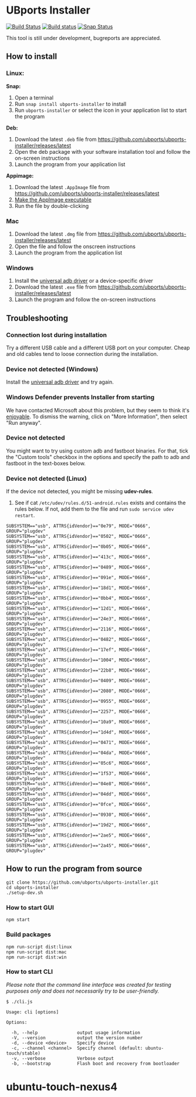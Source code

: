 # UBports Installer

[![Build Status](https://travis-ci.org/ubports/ubports-installer.svg?branch=master)](https://travis-ci.org/ubports/ubports-installer) [![Build status](https://ci.appveyor.com/api/projects/status/cjcqxleyfeuvv28s?svg=true)](https://ci.appveyor.com/project/mariogrip/ubports-installer) [![Snap Status](https://build.snapcraft.io/badge/ubports/ubports-installer.svg)](https://build.snapcraft.io/user/ubports/ubports-installer)

This tool is still under development, bugreports are appreciated.

## How to install

### Linux:

**Snap:**

1. Open a terminal
2. Run `snap install ubports-installer` to install
4. Run `ubports-installer` or select the icon in your application list to start the program

**Deb:**

1. Download the latest `.deb` file from https://github.com/ubports/ubports-installer/releases/latest
2. Open the deb package with your software installation tool and follow the on-screen instructions
3. Launch the program from your application list

**Appimage:**

1. Download the latest `.AppImage` file from https://github.com/ubports/ubports-installer/releases/latest
2. [Make the AppImage executable](https://discourse.appimage.org/t/how-to-make-an-appimage-executable/80)
3. Run the file by double-clicking

### Mac

1. Download the latest `.dmg` file from https://github.com/ubports/ubports-installer/releases/latest
2. Open the file and follow the onscreen instructions
3. Launch the program from the application list

### Windows

1. Install the [universal adb driver](http://adb.clockworkmod.com/) or a device-specific driver
2. Download the latest `.exe` file from https://github.com/ubports/ubports-installer/releases/latest
3. Launch the program and follow the on-screen instructions

## Troubleshooting

### Connection lost during installation

Try a different USB cable and a different USB port on your computer. Cheap and old cables tend to loose connection during the installation.

### Device not detected (Windows)

Install the [universal adb driver](http://adb.clockworkmod.com/) and try again.

### Windows Defender prevents Installer from starting

We have contacted Microsoft about this problem, but they seem to think it's [enjoyable](https://twitter.com/Windows/status/1014984163433295875). To dismiss the warning, click on "More Information", then select "Run anyway".

### Device not detected

You might want to try using custom adb and fastboot binaries. For that, tick the "Custom tools" checkbox in the options and specify the path to adb and fastboot in the text-boxes below.

### Device not detected (Linux)

If the device not detected, you might be missing **udev-rules**.

1. See if cat `/etc/udev/rules.d/51-android.rules` exists and contains the rules below. If not, add them to the file and run `sudo service udev restart`.

```
SUBSYSTEM=="usb", ATTRS{idVendor}=="0e79", MODE="0666", GROUP="plugdev"
SUBSYSTEM=="usb", ATTRS{idVendor}=="0502", MODE="0666", GROUP="plugdev"
SUBSYSTEM=="usb", ATTRS{idVendor}=="0b05", MODE="0666", GROUP="plugdev"
SUBSYSTEM=="usb", ATTRS{idVendor}=="413c", MODE="0666", GROUP="plugdev"
SUBSYSTEM=="usb", ATTRS{idVendor}=="0489", MODE="0666", GROUP="plugdev"
SUBSYSTEM=="usb", ATTRS{idVendor}=="091e", MODE="0666", GROUP="plugdev"
SUBSYSTEM=="usb", ATTRS{idVendor}=="18d1", MODE="0666", GROUP="plugdev"
SUBSYSTEM=="usb", ATTRS{idVendor}=="0bb4", MODE="0666", GROUP="plugdev"
SUBSYSTEM=="usb", ATTRS{idVendor}=="12d1", MODE="0666", GROUP="plugdev"
SUBSYSTEM=="usb", ATTRS{idVendor}=="24e3", MODE="0666", GROUP="plugdev"
SUBSYSTEM=="usb", ATTRS{idVendor}=="2116", MODE="0666", GROUP="plugdev"
SUBSYSTEM=="usb", ATTRS{idVendor}=="0482", MODE="0666", GROUP="plugdev"
SUBSYSTEM=="usb", ATTRS{idVendor}=="17ef", MODE="0666", GROUP="plugdev"
SUBSYSTEM=="usb", ATTRS{idVendor}=="1004", MODE="0666", GROUP="plugdev"
SUBSYSTEM=="usb", ATTRS{idVendor}=="22b8", MODE="0666", GROUP="plugdev"
SUBSYSTEM=="usb", ATTRS{idVendor}=="0409", MODE="0666", GROUP="plugdev"
SUBSYSTEM=="usb", ATTRS{idVendor}=="2080", MODE="0666", GROUP="plugdev"
SUBSYSTEM=="usb", ATTRS{idVendor}=="0955", MODE="0666", GROUP="plugdev"
SUBSYSTEM=="usb", ATTRS{idVendor}=="2257", MODE="0666", GROUP="plugdev"
SUBSYSTEM=="usb", ATTRS{idVendor}=="10a9", MODE="0666", GROUP="plugdev"
SUBSYSTEM=="usb", ATTRS{idVendor}=="1d4d", MODE="0666", GROUP="plugdev"
SUBSYSTEM=="usb", ATTRS{idVendor}=="0471", MODE="0666", GROUP="plugdev"
SUBSYSTEM=="usb", ATTRS{idVendor}=="04da", MODE="0666", GROUP="plugdev"
SUBSYSTEM=="usb", ATTRS{idVendor}=="05c6", MODE="0666", GROUP="plugdev"
SUBSYSTEM=="usb", ATTRS{idVendor}=="1f53", MODE="0666", GROUP="plugdev"
SUBSYSTEM=="usb", ATTRS{idVendor}=="04e8", MODE="0666", GROUP="plugdev"
SUBSYSTEM=="usb", ATTRS{idVendor}=="04dd", MODE="0666", GROUP="plugdev"
SUBSYSTEM=="usb", ATTRS{idVendor}=="0fce", MODE="0666", GROUP="plugdev"
SUBSYSTEM=="usb", ATTRS{idVendor}=="0930", MODE="0666", GROUP="plugdev"
SUBSYSTEM=="usb", ATTRS{idVendor}=="19d2", MODE="0666", GROUP="plugdev"
SUBSYSTEM=="usb", ATTRS{idVendor}=="2ae5", MODE="0666", GROUP="plugdev"
SUBSYSTEM=="usb", ATTRS{idVendor}=="2a45", MODE="0666", GROUP="plugdev"
```

## How to run the program from source

```
git clone https://github.com/ubports/ubports-installer.git
cd ubports-installer
./setup-dev.sh
```

### How to start GUI

```
npm start
```

### Build packages

```
npm run-script dist:linux
npm run-script dist:mac
npm run-script dist:win
```

### How to start CLI

*Please note that the command line interface was created for testing purposes only and does not necessarily try to be user-friendly.*

```
$ ./cli.js

Usage: cli [options]

Options:

  -h, --help               output usage information
  -V, --version            output the version number
  -d, --device <device>    Specify device
  -c, --channel <channel>  Specify channel (default: ubuntu-touch/stable)
  -v, --verbose            Verbose output
  -b, --bootstrap          Flash boot and recovery from bootloader
```
# ubuntu-touch-nexus4
